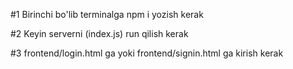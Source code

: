 #1 Birinchi bo'lib terminalga npm i yozish kerak

#2 Keyin serverni (index.js) run qilish kerak

#3 frontend/login.html ga yoki frontend/signin.html ga kirish kerak